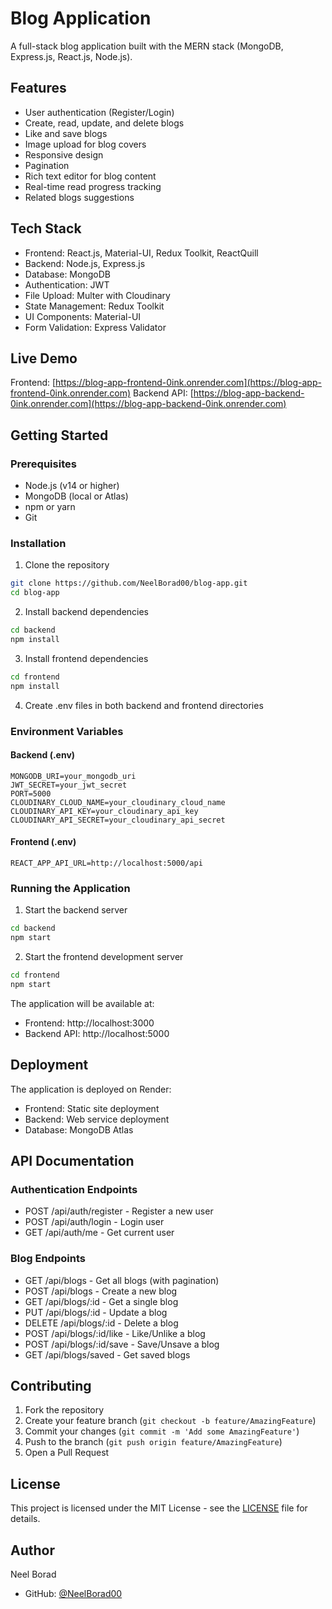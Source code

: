 # Blog Application

A full-stack blog application built with the MERN stack (MongoDB, Express.js, React.js, Node.js).

## Features

- User authentication (Register/Login)
- Create, read, update, and delete blogs
- Like and save blogs
- Image upload for blog covers
- Responsive design
- Pagination
- Rich text editor for blog content
- Real-time read progress tracking
- Related blogs suggestions

## Tech Stack

- Frontend: React.js, Material-UI, Redux Toolkit, ReactQuill
- Backend: Node.js, Express.js
- Database: MongoDB
- Authentication: JWT
- File Upload: Multer with Cloudinary
- State Management: Redux Toolkit
- UI Components: Material-UI
- Form Validation: Express Validator

## Live Demo

Frontend: [https://blog-app-frontend-0ink.onrender.com](https://blog-app-frontend-0ink.onrender.com)
Backend API: [https://blog-app-backend-0ink.onrender.com](https://blog-app-backend-0ink.onrender.com)

## Getting Started

### Prerequisites

- Node.js (v14 or higher)
- MongoDB (local or Atlas)
- npm or yarn
- Git

### Installation

1. Clone the repository
```bash
git clone https://github.com/NeelBorad00/blog-app.git
cd blog-app
```

2. Install backend dependencies
```bash
cd backend
npm install
```

3. Install frontend dependencies
```bash
cd frontend
npm install
```

4. Create .env files in both backend and frontend directories

### Environment Variables

#### Backend (.env)
```
MONGODB_URI=your_mongodb_uri
JWT_SECRET=your_jwt_secret
PORT=5000
CLOUDINARY_CLOUD_NAME=your_cloudinary_cloud_name
CLOUDINARY_API_KEY=your_cloudinary_api_key
CLOUDINARY_API_SECRET=your_cloudinary_api_secret
```

#### Frontend (.env)
```
REACT_APP_API_URL=http://localhost:5000/api
```

### Running the Application

1. Start the backend server
```bash
cd backend
npm start
```

2. Start the frontend development server
```bash
cd frontend
npm start
```

The application will be available at:
- Frontend: http://localhost:3000
- Backend API: http://localhost:5000

## Deployment

The application is deployed on Render:
- Frontend: Static site deployment
- Backend: Web service deployment
- Database: MongoDB Atlas

## API Documentation

### Authentication Endpoints
- POST /api/auth/register - Register a new user
- POST /api/auth/login - Login user
- GET /api/auth/me - Get current user

### Blog Endpoints
- GET /api/blogs - Get all blogs (with pagination)
- POST /api/blogs - Create a new blog
- GET /api/blogs/:id - Get a single blog
- PUT /api/blogs/:id - Update a blog
- DELETE /api/blogs/:id - Delete a blog
- POST /api/blogs/:id/like - Like/Unlike a blog
- POST /api/blogs/:id/save - Save/Unsave a blog
- GET /api/blogs/saved - Get saved blogs

## Contributing

1. Fork the repository
2. Create your feature branch (`git checkout -b feature/AmazingFeature`)
3. Commit your changes (`git commit -m 'Add some AmazingFeature'`)
4. Push to the branch (`git push origin feature/AmazingFeature`)
5. Open a Pull Request

## License

This project is licensed under the MIT License - see the [LICENSE](LICENSE) file for details.

## Author

Neel Borad
- GitHub: [@NeelBorad00](https://github.com/NeelBorad00) 